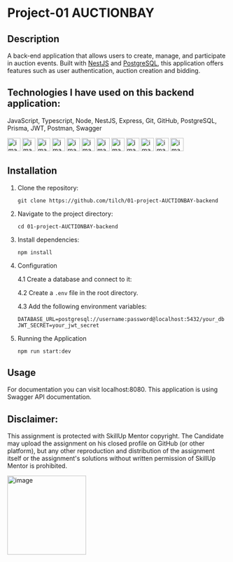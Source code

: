 
# Project-01 AUCTIONBAY
## Description
A back-end application that allows users to create, manage, and participate in auction events. Built with [NestJS](link) and [PostgreSQL](link),  this application offers features such as user authentication, auction creation and bidding.


## Technologies I have used on this backend application:

JavaScript, Typescript, Node, NestJS, Express, Git, GitHub, PostgreSQL, Prisma, JWT, Postman, Swagger

<img alt="image" src="https://brotherants.com/skillupmentor/images/image17.png" width="30px" /> <img alt="image" src="https://brotherants.com/skillupmentor/images/image4.png" width="30px" /> <img alt="image" src="https://brotherants.com/skillupmentor/images/image3.png" width="30px" /> <img alt="image" src="https://brotherants.com/skillupmentor/images/image19.png" width="30px" /> <img alt="image" src="https://brotherants.com/skillupmentor/images/image1.png" width="30px" /> <img alt="image" src="https://brotherants.com/skillupmentor/images/image2.png" width="30px" /> <img alt="image" src="https://brotherants.com/skillupmentor/images/image10.png" width="30px" /> <img alt="image" src="https://brotherants.com/skillupmentor/images/image8.png" width="30px" /> <img alt="image" src="https://d2eip9sf3oo6c2.cloudfront.net/tags/images/000/001/287/square_480/prismaHD.png" width="30px" /> <img alt="image" src="https://brotherants.com/skillupmentor/images/image14.png" width="30px" /> <img alt="image" src="https://brotherants.com/skillupmentor/images/image9.png" width="30px" /> <img alt="image" src="https://static-00.iconduck.com/assets.00/swagger-icon-512x512-halz44im.png" width="30px" />


## Installation
1. Clone the repository:
   ```
   git clone https://github.com/tilch/01-project-AUCTIONBAY-backend
   ```
2. Navigate to the project directory:
   ```
   cd 01-project-AUCTIONBAY-backend
   ```
3. Install dependencies:
   ```
   npm install
   ```
4. Configuration

   4.1 Create a database and connect to it: 

   4.2 Create a `.env` file in the root directory.
   
   4.3 Add the following environment variables:
   ```
   DATABASE_URL=postgresql://username:password@localhost:5432/your_db
   JWT_SECRET=your_jwt_secret
   ```

6. Running the Application
   ```
   npm run start:dev
   ```

## Usage
For documentation you can visit localhost:8080. This application is using Swagger API documentation.


## Disclaimer:

This assignment is protected with SkillUp Mentor copyright. The Candidate may upload the assignment on his closed profile on GitHub (or other platform), but any other reproduction and distribution of the assignment itself or the assignment's solutions without written permission of SkillUp Mentor is prohibited.

<a href="https://skillupmentor.com/">
    <img alt="image" src="https://skillupmentor.com/media/skillupmentorLogoArrowsVertical.png" width="180px" />
</a>


